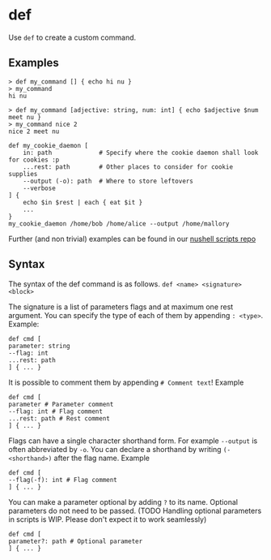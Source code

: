 # def

Use `def` to create a custom command.

## Examples

```shell
> def my_command [] { echo hi nu }
> my_command
hi nu
```

```shell
> def my_command [adjective: string, num: int] { echo $adjective $num meet nu }
> my_command nice 2
nice 2 meet nu
```

```shell
def my_cookie_daemon [
    in: path             # Specify where the cookie daemon shall look for cookies :p
    ...rest: path        # Other places to consider for cookie supplies
    --output (-o): path  # Where to store leftovers
    --verbose
] {
    echo $in $rest | each { eat $it }
    ...
}
my_cookie_daemon /home/bob /home/alice --output /home/mallory
```

Further (and non trivial) examples can be found in our [nushell scripts repo](https://github.com/nushell/nu_scripts)

## Syntax

The syntax of the def command is as follows.
`def <name> <signature> <block>`

The signature is a list of parameters flags and at maximum one rest argument. You can specify the type of each of them by appending `: <type>`.
Example:
```shell
def cmd [
parameter: string
--flag: int
...rest: path
] { ... }
```

It is possible to comment them by appending `# Comment text`!
Example
```shell
def cmd [
parameter # Parameter comment
--flag: int # Flag comment
...rest: path # Rest comment
] { ... }
```

Flags can have a single character shorthand form. For example `--output` is often abbreviated by `-o`. You can declare a shorthand by writing `(-<shorthand>)` after the flag name.
Example
```shell
def cmd [
--flag(-f): int # Flag comment
] { ... }
```

You can make a parameter optional by adding `?` to its name. Optional parameters do not need to be passed.
(TODO Handling optional parameters in scripts is WIP. Please don't expect it to work seamlessly)
```shell
def cmd [
parameter?: path # Optional parameter
] { ... }
```
